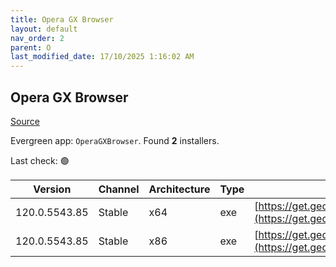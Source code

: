 ```yaml
---
title: Opera GX Browser
layout: default
nav_order: 2
parent: O
last_modified_date: 17/10/2025 1:16:02 AM
---
```


## Opera GX Browser

[Source](https://www.opera.com/gx)

Evergreen app: `OperaGXBrowser`. Found **2** installers.

Last check: 🟢

| Version       | Channel | Architecture | Type | URI                                                                                                                                                                                            |
| ------------- | ------- | ------------ | ---- | ---------------------------------------------------------------------------------------------------------------------------------------------------------------------------------------------- |
| 120.0.5543.85 | Stable  | x64          | exe  | [https://get.geo.opera.com/pub/opera_gx/120.0.5543.85/win/Opera_GX_120.0.5543.85_Setup_x64.exe](https://get.geo.opera.com/pub/opera_gx/120.0.5543.85/win/Opera_GX_120.0.5543.85_Setup_x64.exe) |
| 120.0.5543.85 | Stable  | x86          | exe  | [https://get.geo.opera.com/pub/opera_gx/120.0.5543.85/win/Opera_GX_120.0.5543.85_Setup.exe](https://get.geo.opera.com/pub/opera_gx/120.0.5543.85/win/Opera_GX_120.0.5543.85_Setup.exe)         |

